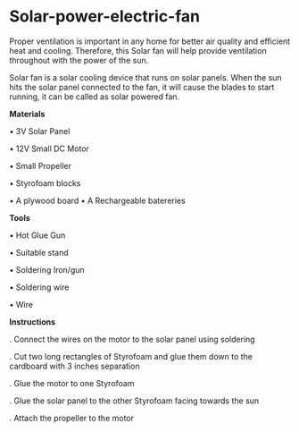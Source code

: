 # Solar-power-electric-fan
Proper ventilation is important in any home for better air quality and efficient heat and cooling. Therefore, this Solar fan will help provide ventilation throughout with the power of the sun.

Solar fan is a solar cooling device that runs on solar panels. When the sun hits the solar panel connected to the fan, it will cause the blades to start running, it can be called as solar powered fan.

**Materials**

•	3V Solar Panel

•	12V Small DC Motor

•	Small Propeller

•	Styrofoam blocks

•	A plywood board
•	A Rechargeable batereries


**Tools**

•	Hot Glue Gun

• Suitable stand

• Soldering Iron/gun

• Soldering wire

• Wire

**Instructions**

.	Connect the wires on the motor to the solar panel using soldering

.	Cut two long rectangles of Styrofoam and glue them down to the cardboard with 3 inches separation

.	Glue the motor to one Styrofoam

.	Glue the solar panel to the other Styrofoam facing towards the sun

.	Attach the propeller to the motor
